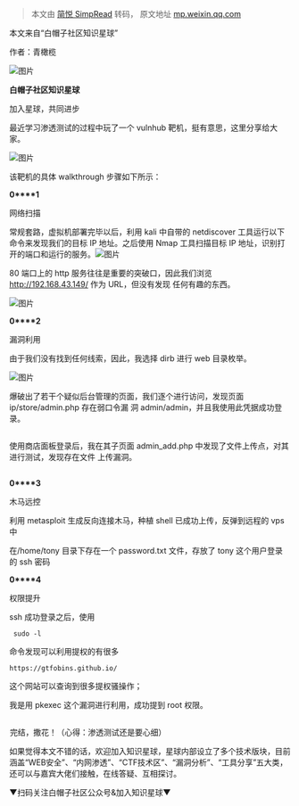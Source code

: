> 本文由 [简悦 SimpRead](http://ksria.com/simpread/) 转码， 原文地址 [mp.weixin.qq.com](https://mp.weixin.qq.com/s/Zl6STmTALfBsPYOEO5Yrdw)

本文来自“白帽子社区知识星球”  

作者：青橄榄

![图片](https://mmbiz.qpic.cn/mmbiz_jpg/HQn53QYo2G7DTFfSqal7VmGU1xKbwvvFCWia9p3AZz1TBhqTGkFeZMzFfby1F0GTp1p28go67IeEfowblxAXJcA/640?wx_fmt=jpeg&tp=webp&wxfrom=5&wx_lazy=1&wx_co=1)

  

  

**白帽子社区知识星球**

  

加入星球，共同进步

最近学习渗透测试的过程中玩了一个 vulnhub 靶机，挺有意思，这里分享给大家。 

![图片](https://mmbiz.qpic.cn/mmbiz_png/HQn53QYo2G4xgLtkqAjpicMHltptibKU6S5qGy9NKoxXudYy59cicM07hia9VZ4rUlKeV39yOG6TZg10eyuFRqlFJw/640?wx_fmt=png&tp=webp&wxfrom=5&wx_lazy=1&wx_co=1)

该靶机的具体 walkthrough 步骤如下所示：

**0****1**

  

网络扫描

常规套路，虚拟机部署完毕以后，利用 kali 中自带的 netdiscover 工具运行以下命令来发现我们的目标 IP 地址。之后使用 Nmap 工具扫描目标 IP 地址，识别打开的端口和运行的服务。![图片](https://mmbiz.qpic.cn/mmbiz_png/HQn53QYo2G4xgLtkqAjpicMHltptibKU6Sb6E7VAYTv3V9KGpId6d9ldslRX84OZSbzBQjRiaNGtCBlicyQ0iaDbLnA/640?wx_fmt=png&tp=webp&wxfrom=5&wx_lazy=1&wx_co=1)

80 端口上的 http 服务往往是重要的突破口，因此我们浏览 http://192.168.43.149/ 作为 URL，但没有发现 任何有趣的东西。

![图片](https://mmbiz.qpic.cn/mmbiz_png/HQn53QYo2G4xgLtkqAjpicMHltptibKU6SwJrYqrRLOiaGyNicrImEJhuhXMwPVprDMKMYTice5cs20DhVWONOOeEwg/640?wx_fmt=png&tp=webp&wxfrom=5&wx_lazy=1&wx_co=1)

**0****2**

  

漏洞利用

由于我们没有找到任何线索，因此，我选择 dirb 进行 web 目录枚举。

![图片](https://mmbiz.qpic.cn/mmbiz_png/HQn53QYo2G4xgLtkqAjpicMHltptibKU6SH76ePmW3sdia9iaR5ibGKRmhDLNTeRicmxjyf9AdzDh9e6ialb3NYcQic5xA/640?wx_fmt=png&tp=webp&wxfrom=5&wx_lazy=1&wx_co=1)

爆破出了若干个疑似后台管理的页面，我们逐个进行访问，发现页面 ip/store/admin.php 存在弱口令漏 洞 admin/admin，并且我使用此凭据成功登录。

![图片](data:image/gif;base64,iVBORw0KGgoAAAANSUhEUgAAAAEAAAABCAYAAAAfFcSJAAAADUlEQVQImWNgYGBgAAAABQABh6FO1AAAAABJRU5ErkJggg==)

使用商店面板登录后，我在其子页面 admin_add.php 中发现了文件上传点，对其进行测试，发现存在文件 上传漏洞。

![图片](data:image/gif;base64,iVBORw0KGgoAAAANSUhEUgAAAAEAAAABCAYAAAAfFcSJAAAADUlEQVQImWNgYGBgAAAABQABh6FO1AAAAABJRU5ErkJggg==)

**0****3**

  

木马远控

利用 metasploit 生成反向连接木马，种植 shell 已成功上传，反弹到远程的 vps 中![图片](data:image/gif;base64,iVBORw0KGgoAAAANSUhEUgAAAAEAAAABCAYAAAAfFcSJAAAADUlEQVQImWNgYGBgAAAABQABh6FO1AAAAABJRU5ErkJggg==)

在/home/tony 目录下存在一个 password.txt 文件，存放了 tony 这个用户登录的 ssh 密码![图片](data:image/gif;base64,iVBORw0KGgoAAAANSUhEUgAAAAEAAAABCAYAAAAfFcSJAAAADUlEQVQImWNgYGBgAAAABQABh6FO1AAAAABJRU5ErkJggg==)

**0****4**

  

权限提升

ssh 成功登录之后，使用

```
 sudo -l
```

命令发现可以利用提权的有很多

```
https://gtfobins.github.io/
```

这个网站可以查询到很多提权骚操作； 

我是用 pkexec 这个漏洞进行利用，成功提到 root 权限。  

![图片](data:image/gif;base64,iVBORw0KGgoAAAANSUhEUgAAAAEAAAABCAYAAAAfFcSJAAAADUlEQVQImWNgYGBgAAAABQABh6FO1AAAAABJRU5ErkJggg==)

![图片](data:image/gif;base64,iVBORw0KGgoAAAANSUhEUgAAAAEAAAABCAYAAAAfFcSJAAAADUlEQVQImWNgYGBgAAAABQABh6FO1AAAAABJRU5ErkJggg==)完结，撒花！（心得：渗透测试还是要心细）

  

如果觉得本文不错的话，欢迎加入知识星球，星球内部设立了多个技术版块，目前涵盖“WEB安全”、“内网渗透”、“CTF技术区”、“漏洞分析”、“工具分享”五大类，还可以与嘉宾大佬们接触，在线答疑、互相探讨。

  

▼扫码关注白帽子社区公众号&加入知识星球▼

  

![图片](data:image/gif;base64,iVBORw0KGgoAAAANSUhEUgAAAAEAAAABCAYAAAAfFcSJAAAADUlEQVQImWNgYGBgAAAABQABh6FO1AAAAABJRU5ErkJggg==)

![图片](data:image/gif;base64,iVBORw0KGgoAAAANSUhEUgAAAAEAAAABCAYAAAAfFcSJAAAADUlEQVQImWNgYGBgAAAABQABh6FO1AAAAABJRU5ErkJggg==)